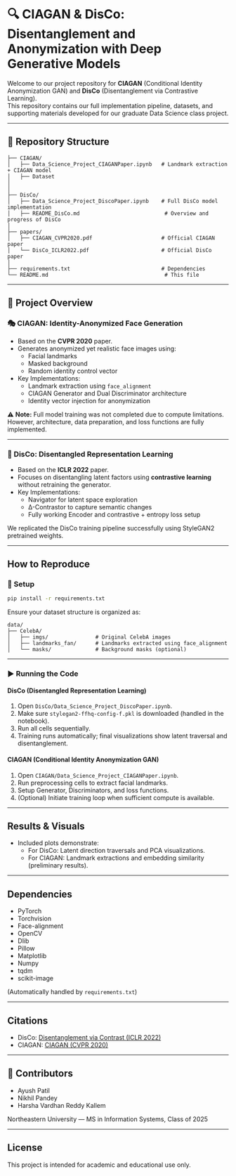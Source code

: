 # 🔍 CIAGAN & DisCo: Disentanglement and Anonymization with Deep Generative Models

Welcome to our project repository for **CIAGAN** (Conditional Identity Anonymization GAN) and **DisCo** (Disentanglement via Contrastive Learning).  
This repository contains our full implementation pipeline, datasets, and supporting materials developed for our graduate Data Science class project.

---

## 📁 Repository Structure

```
├── CIAGAN/
│   ├── Data_Science_Project_CIAGANPaper.ipynb   # Landmark extraction + CIAGAN model
│   ├── Dataset
│   
│
├── DisCo/
│   ├── Data_Science_Project_DiscoPaper.ipynb    # Full DisCo model implementation
│   ├── README_DisCo.md                           # Overview and progress of DisCo
│
├── papers/
│   ├── CIAGAN_CVPR2020.pdf                      # Official CIAGAN paper
│   └── DisCo_ICLR2022.pdf                       # Official DisCo paper
│
├── requirements.txt                             # Dependencies
└── README.md                                     # This file
```

---

## 🧠 Project Overview

### 🎭 CIAGAN: Identity-Anonymized Face Generation
- Based on the **CVPR 2020** paper.
- Generates anonymized yet realistic face images using:
  - Facial landmarks
  - Masked background
  - Random identity control vector
- Key Implementations:
  - Landmark extraction using `face_alignment`
  - CIAGAN Generator and Dual Discriminator architecture
  - Identity vector injection for anonymization

⚠️ **Note:** Full model training was not completed due to compute limitations. However, architecture, data preparation, and loss functions are fully implemented.

---

### 🧬 DisCo: Disentangled Representation Learning
- Based on the **ICLR 2022** paper.
- Focuses on disentangling latent factors using **contrastive learning** without retraining the generator.
- Key Implementations:
  - Navigator for latent space exploration
  - ∆-Contrastor to capture semantic changes
  - Fully working Encoder and contrastive + entropy loss setup

 We replicated the DisCo training pipeline successfully using StyleGAN2 pretrained weights.

---

##  How to Reproduce

### 🔧 Setup
```bash
pip install -r requirements.txt
```

Ensure your dataset structure is organized as:
```
data/
├── CelebA/
│   ├── imgs/               # Original CelebA images
│   ├── landmarks_fan/      # Landmarks extracted using face_alignment
│   └── masks/              # Background masks (optional)
```

---

### ▶️ Running the Code

####  DisCo (Disentangled Representation Learning)
1. Open `DisCo/Data_Science_Project_DiscoPaper.ipynb`.
2. Make sure `stylegan2-ffhq-config-f.pkl` is downloaded (handled in the notebook).
3. Run all cells sequentially.
4. Training runs automatically; final visualizations show latent traversal and disentanglement.

####  CIAGAN (Conditional Identity Anonymization GAN)
1. Open `CIAGAN/Data_Science_Project_CIAGANPaper.ipynb`.
2. Run preprocessing cells to extract facial landmarks.
3. Setup Generator, Discriminators, and loss functions.
4. (Optional) Initiate training loop when sufficient compute is available.

---

##  Results & Visuals
- Included plots demonstrate:
  - For DisCo: Latent direction traversals and PCA visualizations.
  - For CIAGAN: Landmark extractions and embedding similarity (preliminary results).

---

##  Dependencies
- PyTorch
- Torchvision
- Face-alignment
- OpenCV
- Dlib
- Pillow
- Matplotlib
- Numpy
- tqdm
- scikit-image

(Automatically handled by `requirements.txt`)

---

##  Citations
- DisCo: [Disentanglement via Contrast (ICLR 2022)](https://github.com/xrenaa/DisCo)
- CIAGAN: [CIAGAN (CVPR 2020)](https://openaccess.thecvf.com/content_CVPR_2020/html/Maximov_CIAGAN_Conditional_Identity_Anonymization_Generative_Adversarial_Networks_CVPR_2020_paper.html)

---

## 👥 Contributors
- Ayush Patil
- Nikhil Pandey
- Harsha Vardhan Reddy Kallem

Northeastern University — MS in Information Systems, Class of 2025

---

##  License
This project is intended for academic and educational use only.

